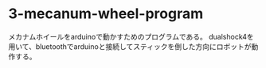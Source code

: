 # 3-mecanum-wheel-program
メカナムホイールをarduinoで動かすためのプログラムである。
dualshock4を用いて、bluetoothでarduinoと接続してスティックを倒した方向にロボットが動作する。
